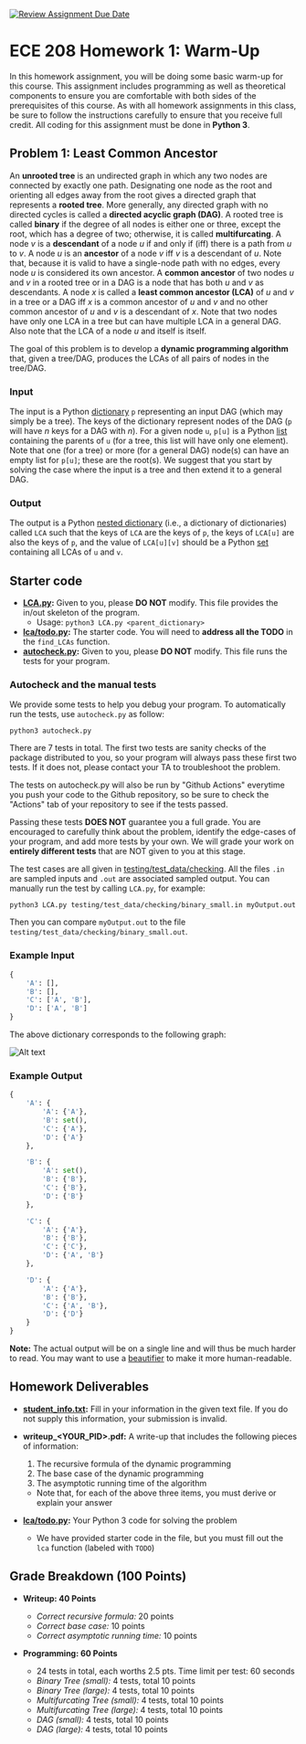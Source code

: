 [![Review Assignment Due Date](https://classroom.github.com/assets/deadline-readme-button-24ddc0f5d75046c5622901739e7c5dd533143b0c8e959d652212380cedb1ea36.svg)](https://classroom.github.com/a/kVjIno-a)
# ECE 208 Homework 1: Warm-Up
In this homework assignment, you will be doing some basic warm-up for this course. This assignment includes programming as well as theoretical components to ensure you are comfortable with both sides of the prerequisites of this course. As with all homework assignments in this class, be sure to follow the instructions carefully to ensure that you receive full credit. All coding for this assignment must be done in **Python 3**.

## Problem 1: Least Common Ancestor
An **unrooted tree** is an undirected graph in which any two nodes are connected by exactly one path. Designating one node as the root and orienting all edges away from the root gives a directed graph that represents a **rooted tree**. More generally, any directed graph with no directed cycles is called a **directed acyclic graph (DAG)**. A rooted tree is called **binary** if the degree of all nodes is either one or three, except the root, which has a degree of two; otherwise, it is called **multifurcating**. A node *v* is a **descendant** of a node *u* if and only if (iff) there is a path from *u* to *v*. A node *u* is an **ancestor** of a node *v* iff *v* is a descendant of *u*. Note that, because it is valid to have a single-node path with no edges, every node *u* is considered its own ancestor. A **common ancestor** of two nodes *u* and *v* in a rooted tree or in a DAG is a node that has both *u* and *v* as descendants. A node *x* is called a **least common ancestor (LCA)** of *u* and *v* in a tree or a DAG iff *x* is a common ancestor of *u* and *v* and no other common ancestor of *u* and *v* is a descendant of *x*. Note that two nodes have only one LCA in a tree but can have multiple LCA in a general DAG. Also note that the LCA of a node *u* and itself is itself.

The goal of this problem is to develop a **dynamic programming algorithm** that, given a tree/DAG, produces the LCAs of all pairs of nodes in the tree/DAG.

### Input
The input is a Python [dictionary](https://docs.python.org/3/tutorial/datastructures.html#dictionaries) `p` representing an input DAG (which may simply be a tree). The keys of the dictionary represent nodes of the DAG (`p` will have *n* keys for a DAG with *n*). For a given node `u`, `p[u]` is a Python [list](https://docs.python.org/3/tutorial/datastructures.html#more-on-lists) containing the parents of `u` (for a tree, this list will have only one element). Note that one (for a tree) or more (for a general DAG) node(s) can have an empty list for `p[u]`; these are the root(s). We suggest that you start by solving the case where the input is a tree and then extend it to a general DAG.

### Output
The output is a Python [nested dictionary](https://www.geeksforgeeks.org/python-nested-dictionary/) (i.e., a dictionary of dictionaries) called `LCA` such that the keys of `LCA` are the keys of `p`, the keys of `LCA[u]` are also the keys of `p`, and the value of `LCA[u][v]` should be a Python [set](https://docs.python.org/3/tutorial/datastructures.html#sets) containing all LCAs of `u` and `v`.

## Starter code
* **[LCA.py](LCA.py):** Given to you, please **DO NOT** modify. This file provides the in/out skeleton of the program.
    * Usage: `python3 LCA.py <parent_dictionary>`
* **[lca/todo.py](lca/todo.py):** The starter code. You will need to **address all the TODO** in the `find_LCAs` function.
* **[autocheck.py](autocheck.py):** Given to you, please **DO NOT** modify. This file runs the tests for your program.

### Autocheck and the manual tests
We provide some tests to help you debug your program. To automatically run the tests, use `autocheck.py` as follow:

`python3 autocheck.py`

There are 7 tests in total. The first two tests are sanity checks of the package distributed to you, so your program will always pass these first two tests. If it does not, please contact your TA to troubleshoot the problem.

The tests on autocheck.py will also be run by "Github Actions" everytime you push your code to the Github repository, so be sure to check the "Actions" tab of your repository to see if the tests passed.

Passing these tests **DOES NOT** guarantee you a full grade. You are encouraged to carefully think about the problem, identify the edge-cases of your program, and add more tests by your own. We will grade your work on **entirely different tests** that are NOT given to you at this stage.

The test cases are all given in [testing/test_data/checking](testing/test_data/checking/). All the files `.in` are sampled inputs and `.out` are associated sampled output. You can manually run the test by calling `LCA.py`, for example:

```python3 LCA.py testing/test_data/checking/binary_small.in myOutput.out```

Then you can compare `myOutput.out` to the file `testing/test_data/checking/binary_small.out`.

### Example Input
```python
{
    'A': [],
    'B': [],
    'C': ['A', 'B'],
    'D': ['A', 'B']
}
```

The above dictionary corresponds to the following graph:

![Alt text](https://g.gravizo.com/svg?digraph%20G%20{A->C;A->D;B->C;B->D;})

### Example Output
```python
{
    'A': {
        'A': {'A'},
        'B': set(),
        'C': {'A'},
        'D': {'A'}
    },

    'B': {
        'A': set(),
        'B': {'B'},
        'C': {'B'},
        'D': {'B'}
    },

    'C': {
        'A': {'A'},
        'B': {'B'},
        'C': {'C'},
        'D': {'A', 'B'}
    },

    'D': {
        'A': {'A'},
        'B': {'B'},
        'C': {'A', 'B'},
        'D': {'D'}
    }
}
```

**Note:** The actual output will be on a single line and will thus be much harder to read. You may want to use a [beautifier](https://codebeautify.org/python-formatter-beautifier) to make it more human-readable.

## Homework Deliverables
* **[student_info.txt](student_info.txt):** Fill in your information in the given text file. If you do not supply this information, your submission is invalid.
* **writeup_<YOUR_PID>.pdf:** A write-up that includes the following pieces of information:
    1. The recursive formula of the dynamic programming
    2. The base case of the dynamic programming
    3. The asymptotic running time of the algorithm
    * Note that, for each of the above three items, you must derive or explain your answer

* **[lca/todo.py](lca/todo.py):** Your Python 3 code for solving the problem
    * We have provided starter code in the file, but you must fill out the `lca` function (labeled with `TODO`)

## Grade Breakdown (100 Points)
* **Writeup: 40 Points**
    * *Correct recursive formula:* 20 points
    * *Correct base case:* 10 points
    * *Correct asymptotic running time:* 10 points

* **Programming: 60 Points**
    * 24 tests in total, each worths 2.5 pts. Time limit per test: 60 seconds
    * *Binary Tree (small):* 4 tests, total 10 points
    * *Binary Tree (large):* 4 tests, total 10 points
    * *Multifurcating Tree (small):* 4 tests, total 10 points
    * *Multifurcating Tree (large):* 4 tests, total 10 points
    * *DAG (small):* 4 tests, total 10 points
    * *DAG (large):* 4 tests, total 10 points
